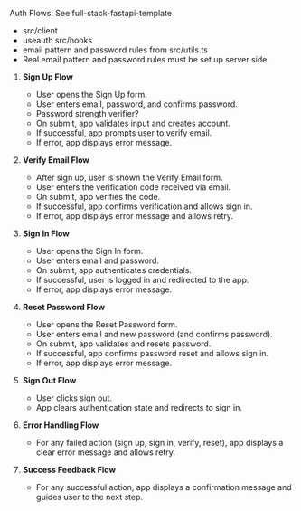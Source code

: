 Auth Flows:
See full-stack-fastapi-template

- src/client
- useauth src/hooks
- email pattern and password rules from src/utils.ts
- Real email pattern and password rules must be set up server side

1. **Sign Up Flow**
   - User opens the Sign Up form.
   - User enters email, password, and confirms password.
   - Password strength verifier?
   - On submit, app validates input and creates account.
   - If successful, app prompts user to verify email.
   - If error, app displays error message.

2. **Verify Email Flow**
   - After sign up, user is shown the Verify Email form.
   - User enters the verification code received via email.
   - On submit, app verifies the code.
   - If successful, app confirms verification and allows sign in.
   - If error, app displays error message and allows retry.

3. **Sign In Flow**
   - User opens the Sign In form.
   - User enters email and password.
   - On submit, app authenticates credentials.
   - If successful, user is logged in and redirected to the app.
   - If error, app displays error message.

4. **Reset Password Flow**
   - User opens the Reset Password form.
   - User enters email and new password (and confirms password).
   - On submit, app validates and resets password.
   - If successful, app confirms password reset and allows sign in.
   - If error, app displays error message.

5. **Sign Out Flow**
   - User clicks sign out.
   - App clears authentication state and redirects to sign in.

6. **Error Handling Flow**
   - For any failed action (sign up, sign in, verify, reset), app displays a clear error message and allows retry.

7. **Success Feedback Flow**
   - For any successful action, app displays a confirmation message and guides user to the next step.
